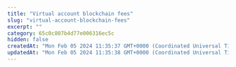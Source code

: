 ```yaml
---
title: "Virtual account blockchain fees"
slug: "virtual-account-blockchain-fees"
excerpt: ""
category: 65c0c807b4d77e006316ec5c
hidden: false
createdAt: "Mon Feb 05 2024 11:35:37 GMT+0000 (Coordinated Universal Time)"
updatedAt: "Mon Feb 05 2024 11:35:38 GMT+0000 (Coordinated Universal Time)"
---
```

